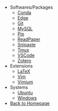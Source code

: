 - Softwares/Packages
    - [Conda](shortcuts/conda_commands.md)
    - [Edge](shortcuts/edge_shortcuts.md)
    - [Git](shortcuts/git_commands.md)
    - [MySQL](shortcuts/mysql_commands.md)
    - [Pip](shortcuts/pip_commands.md)
    - [ReadPaper](shortcuts/readpaper_shortcuts.md)
    - [Snipaste](shortcuts/snipaste_shortcuts.md)
    - [Tmux](shortcuts/tmux_commands.md)
    - [VSCode](shortcuts/vscode_shortcuts.md)
    - [Zotero](shortcuts/zotero_shortcuts.md)
- Extensions
    - [LaTeX](shortcuts/latex_shortcuts.md)
    - [Vim](shortcuts/vim_shortcuts.md)
    - [Vimium](shortcuts/vimium_shortcuts.md)
- Systems
    - [Ubuntu](shortcuts/ubuntu_commands.md)
    - [Windows](shortcuts/win_shortcuts.md)
- [Back to Homepage](README.md)